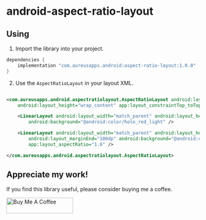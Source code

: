 # android-aspect-ratio-layout

## Using

1. Import the library into your project.

```groovy
dependencies {
    implementation "com.aureusapps.android:aspect-ratio-layout:1.0.0"
}
```

2. Use the `AspectRatioLayout` in your layout XML.

```xml

<com.aureusapps.android.aspectratiolayout.AspectRatioLayout android:layout_width="match_parent"
    android:layout_height="wrap_content" app:layout_constraintTop_toTopOf="parent">

    <LinearLayout android:layout_width="match_parent" android:layout_height="match_parent"
        android:background="@android:color/holo_red_light" />

    <LinearLayout android:layout_width="match_parent" android:layout_height="match_parent"
        android:layout_marginEnd="100dp" android:background="@android:color/holo_blue_light"
        app:layout_aspectRatio="1.6" />

</com.aureusapps.android.aspectratiolayout.AspectRatioLayout>
```

## Appreciate my work!

If you find this library useful, please consider buying me a coffee.

<a href="https://www.buymeacoffee.com/udarawanasinghe" target="_blank"><img src="https://cdn.buymeacoffee.com/buttons/default-orange.png" alt="Buy Me A Coffee" height="41" width="174"></a>